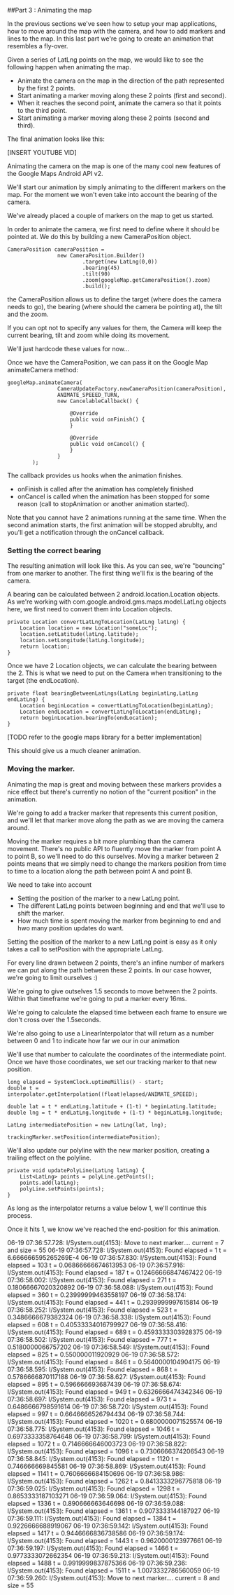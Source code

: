 ##Part 3 : Animating the map

In the previous sections we've seen how to setup your map applications, how to move around the map with the camera, and how to add markers and lines to the map.
In this last part we're going to create an animation that resembles a fly-over.

Given a series of LatLng points on the map, we would like to see the following happen when animating the map.

- Animate the camera on the map in the direction of the path represented by the first 2 points.
- Start animating a marker moving along these 2 points (first and second).
- When it reaches the second point, animate the camera so that it points to the third point.
- Start animating a marker moving along these 2 points (second and third).

The final animation looks like this:

[INSERT YOUTUBE VID]

Animating the camera on the map is one of the many cool new features of the Google Maps Android API v2.

We'll start our animation by simply animating to the different markers on the map. For the moment we won't even take into account the bearing of the camera.

We've already placed a couple of markers on the map to get us started.



In order to animate the camera, we first need to define where it should be pointed at. We do this by building a new CameraPosition object.

	CameraPosition cameraPosition =
					new CameraPosition.Builder()
							.target(new LatLng(0,0))
							.bearing(45)
							.tilt(90)
							.zoom(googleMap.getCameraPosition().zoom)
							.build();

the CameraPosition allows us to define the target (where does the camera needs to go), the bearing (where should the camera be pointing at), the tilt and the zoom.

If you can opt not to specify any values for them, the Camera will keep the current bearing, tilt and zoom while doing its movement.

We'll just hardcode these values for now...

Once we have the CameraPosition, we can pass it on the Google Map animateCamera method:

	googleMap.animateCamera(
					CameraUpdateFactory.newCameraPosition(cameraPosition), 
					ANIMATE_SPEEED_TURN,
					new CancelableCallback() {

						@Override
						public void onFinish() {
						}

						@Override
						public void onCancel() {
						}
					}
			);						

The callback provides us hooks when the animation finishes. 

- onFinish is called after the animation has completely finished
- onCancel is called when the animation has been stopped for some reason (call to stopAnimation or another animation started).

Note that you cannot have 2 animations running at the same time. When the second animation starts, the first animation will be stopped abrublty, and you'll get a notification through the onCancel callback.

### Setting the correct bearing

The resulting animation will look like this. As you can see, we're "bouncing" from one marker to another. The first thing we'll fix is the bearing of the camera.

A bearing can be calculated between 2 android.location.Location objects. As we're working with com.google.android.gms.maps.model.LatLng objects here, we first need to convert them into Location objects.

	private Location convertLatLngToLocation(LatLng latLng) {
		Location location = new Location("someLoc");
		location.setLatitude(latLng.latitude);
		location.setLongitude(latLng.longitude);
		return location;
	}

Once we have 2 Location objects, we can calculate the bearing between the 2. This is what we need to put on the Camera when transitioning to the target (the endLocation).

	private float bearingBetweenLatLngs(LatLng beginLatLng,LatLng endLatLng) {
		Location beginLocation = convertLatLngToLocation(beginLatLng);
		Location endLocation = convertLatLngToLocation(endLatLng);
		return beginLocation.bearingTo(endLocation);
	}
	
[TODO refer to the google maps library for a better implementation]

This should give us a much cleaner animation.

### Moving the marker.

Animating the map is great and moving between these markers provides a nice effect but
there's currently no notion of the "current position" in the animation.

We're going to add a tracker marker that represents this current position, and we'll let 
that marker move along the path as we are moving the camera around. 

Moving the marker requires a bit more plumbing than the camera movement. There's no public API to fluently move the marker from point A to point B, so we'll need to do this ourselves.
Moving a marker between 2 points means that we simply need to change the markers position from time to time to a location along the path between point A and point B.

We need to take into account

- Setting the position of the marker to a new LatLng point.
- The different LatLng points between beginning and end that we'll use to shift the marker.
- How much time is spent moving the marker from beginning to end and hwo many position updates do want.

Setting the position of the marker to a new LatLng point is easy as it only takes a call to setPosition with the appropriate LatLng. 


For every line drawn between 2 points, there's an infine number of markers we can put
along the path between these 2 points. 
In our case howver, we're going to limit ourselves :)

We're going to give outselves 1.5 seconds to move between the 2 points. 
Within that timeframe we're going to put a marker every 16ms.

We're going to calculate the elapsed time between each frame to ensure we don't 
cross over the 1.5seconds. 

We're also going to use a LinearInterpolator that will return as a number between 0 and 1 to indicate how far we our in our animation

We'll use that number to calculate the coordinates of the intermediate point.
Once we have those coordinates, we set our tracking marker to that new position.

	long elapsed = SystemClock.uptimeMillis() - start;
	double t = interpolator.getInterpolation((float)elapsed/ANIMATE_SPEEED);
	
	double lat = t * endLatLng.latitude + (1-t) * beginLatLng.latitude;
	double lng = t * endLatLng.longitude + (1-t) * beginLatLng.longitude;
				
	LatLng intermediatePosition = new LatLng(lat, lng);
			
	trackingMarker.setPosition(intermediatePosition);

We'll also update our polyline with the new marker position, creating a trailing effect on the polyline.

	private void updatePolyLine(LatLng latLng) {
		List<LatLng> points = polyLine.getPoints();
		points.add(latLng);
		polyLine.setPoints(points);
	}


As long as the interpolator returns a value below 1, we'll continue this process.

Once it hits 1, we know we've reached the end-position for this animation.				
			

06-19 07:36:57.728: I/System.out(4153): Move to next marker.... current = 7 and size = 55
06-19 07:36:57.728: I/System.out(4153): Found elapsed = 1 t = 6.666666595265269E-4
06-19 07:36:57.830: I/System.out(4153): Found elapsed = 103 t = 0.06866666674613953
06-19 07:36:57.916: I/System.out(4153): Found elapsed = 187 t = 0.12466666847467422
06-19 07:36:58.002: I/System.out(4153): Found elapsed = 271 t = 0.18066667020320892
06-19 07:36:58.088: I/System.out(4153): Found elapsed = 360 t = 0.23999999463558197
06-19 07:36:58.174: I/System.out(4153): Found elapsed = 441 t = 0.2939999997615814
06-19 07:36:58.252: I/System.out(4153): Found elapsed = 523 t = 0.3486666679382324
06-19 07:36:58.338: I/System.out(4153): Found elapsed = 608 t = 0.40533334016799927
06-19 07:36:58.416: I/System.out(4153): Found elapsed = 689 t = 0.4593333303928375
06-19 07:36:58.502: I/System.out(4153): Found elapsed = 777 t = 0.5180000066757202
06-19 07:36:58.549: I/System.out(4153): Found elapsed = 825 t = 0.550000011920929
06-19 07:36:58.572: I/System.out(4153): Found elapsed = 846 t = 0.5640000104904175
06-19 07:36:58.595: I/System.out(4153): Found elapsed = 868 t = 0.5786666870117188
06-19 07:36:58.627: I/System.out(4153): Found elapsed = 895 t = 0.596666693687439
06-19 07:36:58.674: I/System.out(4153): Found elapsed = 949 t = 0.6326666474342346
06-19 07:36:58.697: I/System.out(4153): Found elapsed = 973 t = 0.6486666798591614
06-19 07:36:58.720: I/System.out(4153): Found elapsed = 997 t = 0.6646666526794434
06-19 07:36:58.744: I/System.out(4153): Found elapsed = 1020 t = 0.6800000071525574
06-19 07:36:58.775: I/System.out(4153): Found elapsed = 1046 t = 0.6973333358764648
06-19 07:36:58.799: I/System.out(4153): Found elapsed = 1072 t = 0.7146666646003723
06-19 07:36:58.822: I/System.out(4153): Found elapsed = 1096 t = 0.7306666374206543
06-19 07:36:58.845: I/System.out(4153): Found elapsed = 1120 t = 0.746666669845581
06-19 07:36:58.869: I/System.out(4153): Found elapsed = 1141 t = 0.7606666684150696
06-19 07:36:58.986: I/System.out(4153): Found elapsed = 1262 t = 0.8413333296775818
06-19 07:36:59.025: I/System.out(4153): Found elapsed = 1298 t = 0.8653333187103271
06-19 07:36:59.064: I/System.out(4153): Found elapsed = 1336 t = 0.890666663646698
06-19 07:36:59.088: I/System.out(4153): Found elapsed = 1361 t = 0.9073333144187927
06-19 07:36:59.111: I/System.out(4153): Found elapsed = 1384 t = 0.9226666688919067
06-19 07:36:59.142: I/System.out(4153): Found elapsed = 1417 t = 0.9446666836738586
06-19 07:36:59.174: I/System.out(4153): Found elapsed = 1443 t = 0.9620000123977661
06-19 07:36:59.197: I/System.out(4153): Found elapsed = 1466 t = 0.9773333072662354
06-19 07:36:59.213: I/System.out(4153): Found elapsed = 1488 t = 0.9919999837875366
06-19 07:36:59.236: I/System.out(4153): Found elapsed = 1511 t = 1.0073332786560059
06-19 07:36:59.260: I/System.out(4153): Move to next marker.... current = 8 and size = 55

